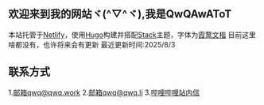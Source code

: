 ##  欢迎来到我的网站ヾ(^▽^ヾ),我是QwQAwAToT
本站托管于[Netlify](https://netlify.com "点击跳转至Netlify官网")，使用[Hugo](https://gohugo.io/ "点击跳转至Hugo主页")构建并搭配[Stack](https://github.com/CaiJimmy/hugo-theme-stack "点击跳转至主题Github仓库")主题，字体为[霞鹜文楷](https://github.com/lxgw/LxgwWenKai/ "点击跳转至字体Github仓库")
目前这里啥都没有，也许将来会有更新
最近更新时间:2025/8/3
##   联系方式
1.[邮箱qwq@qwq.work](mailto:qwq@qwq.work)
2.[邮箱qwq@qwq.li](mailto:qwq@qwq.li)
3.[哔哩哔哩站内信](https://space.bilibili.com/510231072)
